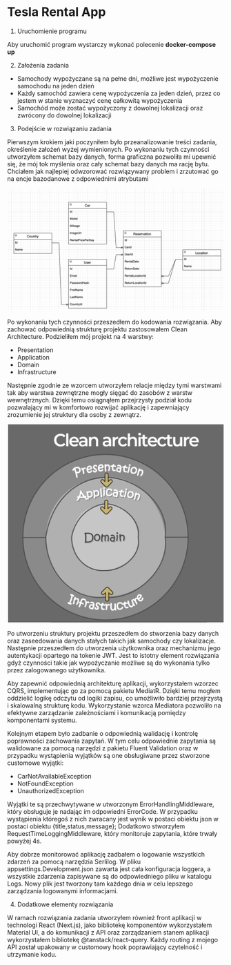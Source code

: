 # Tesla Rental App

1. Uruchomienie programu

Aby uruchomić program wystarczy wykonać polecenie **docker-compose up**

2. Założenia zadania

- Samochody wypożyczane są na pełne dni, możliwe jest wypożyczenie samochodu na jeden dzień
- Każdy samochód zawiera cenę wypożyczenia za jeden dzień, przez co jestem w stanie wyznaczyć cenę całkowitą wypożyczenia
- Samochód może zostać wypożyczony z dowolnej lokalizacji oraz zwrócony do dowolnej lokalizacji

3. Podejście w rozwiązaniu zadania

Pierwszym krokiem jaki poczyniłem było przeanalizowanie treści zadania, określenie założeń wyżej wymienionych. Po wykonaniu tych czynności utworzyłem schemat bazy danych, forma graficzna pozwoliła mi upewnić się, że mój tok myślenia oraz cały schemat bazy danych ma rację bytu. Chciałem jak najlepiej odwzorować rozwiązywany problem i zrzutować go na encje bazodanowe z odpowiednimi atrybutami

<p align="center">
<img src="database-diagram.png" width="800" >
</p>

Po wykonaniu tych czynności przeszedłem do kodowania rozwiązania. Aby zachować odpowiednią strukturę projektu zastosowałem Clean Architecture. Podzieliłem mój projekt na 4 warstwy:

- Presentation
- Application
- Domain
- Infrastructure

Następnie zgodnie ze wzorcem utworzyłem relacje między tymi warstwami tak aby warstwa zewnętrzne mogły sięgać do zasobów z warstw wewnętrznych. Dzięki temu osiągnąłem przejrzysty podział kodu pozwalający mi w komfortowo rozwijać aplikację i zapewniający zrozumienie jej struktury dla osoby z zewnątrz.

<p align="center">
  <img src="clean-architecture.png" width="500" >
</p>

Po utworzeniu struktury projektu przeszedłem do stworzenia bazy danych oraz zaseedowania danych stałych takich jak samochody czy lokalizacje. Następnie przeszedłem do utworzenia użytkownika oraz mechanizmu jego autentykacji opartego na tokenie JWT. Jest to istotny element rozwiązania gdyż czynności takie jak wypożyczanie możliwe są do wykonania tylko przez zalogowanego użytkownika.

Aby zapewnić odpowiednią architekturę aplikacji, wykorzystałem wzorzec CQRS, implementując go za pomocą pakietu MediatR. Dzięki temu mogłem oddzielić logikę odczytu od logiki zapisu, co umożliwiło bardziej przejrzystą i skalowalną strukturę kodu. Wykorzystanie wzorca Mediatora pozwoliło na efektywne zarządzanie zależnościami i komunikacją pomiędzy komponentami systemu.

Kolejnym etapem było zadbanie o odpowiednią walidację i kontrolę poprawności zachowania zapytań. W tym celu odpowiednie zapytania są walidowane za pomocą narzędzi z pakietu Fluent Validation oraz w przypadku wystąpienia wyjątków są one obsługiwane przez stworzone customowe wyjątki:

- CarNotAvailableException
- NotFoundException
- UnauthorizedException

Wyjątki te są przechwytywane w utworzonym ErrorHandlingMiddleware, który obsługuje je nadając im odpowiedni ErrorCode. W przypadku wystąpienia któregoś z nich zwracany jest wynik w postaci obiektu json w postaci obiektu {title,status,message};
Dodatkowo stworzyłem RequestTimeLoggingMiddleware, który monitoruje zapytania, które trwały powyżej 4s.

Aby dobrze monitorować aplikację zadbałem o logowanie wszystkich zdarzeń za pomocą narzędzia Serlilog. W pliku appsettings.Development.json zawarta jest cała konfiguracja loggera, a wszystkie zdarzenia zapisywane są do odpowiedniego pliku w katalogu Logs. Nowy plik jest tworzony tam każdego dnia w celu lepszego zarządzania logowanymi informacjami.

4. Dodatkowe elementy rozwiązania

W ramach rozwiązania zadania utworzyłem również front aplikacji w technologi React (Next.js), jako bibliotekę komponentów wykorzystałem Material UI, a do komunikacji z API oraz zarządzaniem stanem aplikacji wykorzystałem bibliotekę @tanstack/react-query. Każdy routing z mojego API został upakowany w customowy hook poprawiający czytelność i utrzymanie kodu.
